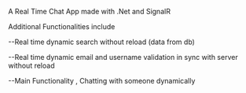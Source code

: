 A Real Time Chat App made with .Net and SignalR

Additional Functionalities include

  --Real time dynamic search without reload (data from db)

  --Real time dynamic email and username validation in sync with server without reload

  --Main Functionality , Chatting with someone dynamically
